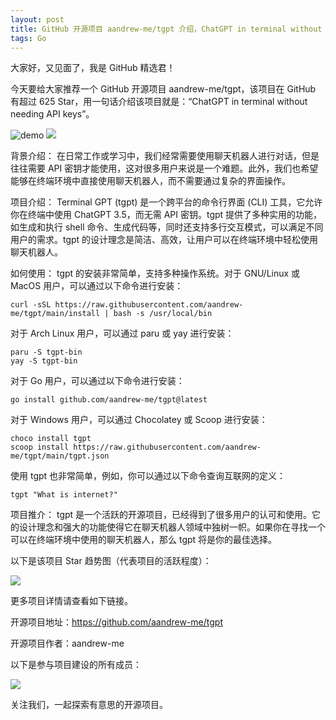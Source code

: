 ```yaml
---
layout: post
title: GitHub 开源项目 aandrew-me/tgpt 介绍，ChatGPT in terminal without needing API keys
tags: Go
---
```


大家好，又见面了，我是 GitHub 精选君！

今天要给大家推荐一个 GitHub 开源项目 aandrew-me/tgpt，该项目在 GitHub 有超过 625 Star，用一句话介绍该项目就是：“ChatGPT in terminal without needing API keys”。


![demo](https://user-images.githubusercontent.com/66430340/233759296-c4cf8cf2-0cab-48aa-9e84-40765b823282.gif)
![](https://raw.githubusercontent.com/aandrew-me/tgpt/master/tgpt.svg)





背景介绍：
在日常工作或学习中，我们经常需要使用聊天机器人进行对话，但是往往需要 API 密钥才能使用，这对很多用户来说是一个难题。此外，我们也希望能够在终端环境中直接使用聊天机器人，而不需要通过复杂的界面操作。

项目介绍：
Terminal GPT (tgpt) 是一个跨平台的命令行界面 (CLI) 工具，它允许你在终端中使用 ChatGPT 3.5，而无需 API 密钥。tgpt 提供了多种实用的功能，如生成和执行 shell 命令、生成代码等，同时还支持多行交互模式，可以满足不同用户的需求。tgpt 的设计理念是简洁、高效，让用户可以在终端环境中轻松使用聊天机器人。

如何使用：
tgpt 的安装非常简单，支持多种操作系统。对于 GNU/Linux 或 MacOS 用户，可以通过以下命令进行安装：

    curl -sSL https://raw.githubusercontent.com/aandrew-me/tgpt/main/install | bash -s /usr/local/bin

对于 Arch Linux 用户，可以通过 paru 或 yay 进行安装：

    paru -S tgpt-bin
    yay -S tgpt-bin

对于 Go 用户，可以通过以下命令进行安装：

    go install github.com/aandrew-me/tgpt@latest

对于 Windows 用户，可以通过 Chocolatey 或 Scoop 进行安装：

    choco install tgpt
    scoop install https://raw.githubusercontent.com/aandrew-me/tgpt/main/tgpt.json

使用 tgpt 也非常简单，例如，你可以通过以下命令查询互联网的定义：

    tgpt "What is internet?"

项目推介：
tgpt 是一个活跃的开源项目，已经得到了很多用户的认可和使用。它的设计理念和强大的功能使得它在聊天机器人领域中独树一帜。如果你在寻找一个可以在终端环境中使用的聊天机器人，那么 tgpt 将是你的最佳选择。






以下是该项目 Star 趋势图（代表项目的活跃程度）：

![](https://api.star-history.com/svg?repos=aandrew-me/tgpt&type=Timeline)

更多项目详情请查看如下链接。

开源项目地址：https://github.com/aandrew-me/tgpt 

开源项目作者：aandrew-me

以下是参与项目建设的所有成员：

![](https://contrib.rocks/image?repo=aandrew-me/tgpt)

关注我们，一起探索有意思的开源项目。

